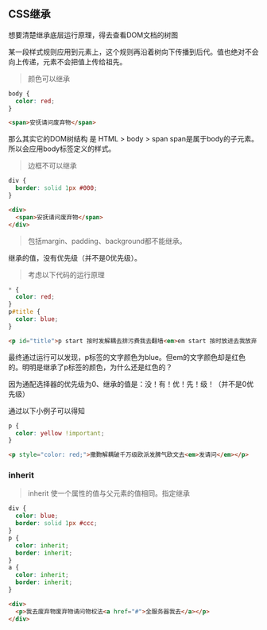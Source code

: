## CSS继承
想要清楚继承底层运行原理，得去查看DOM文档的树图

某一段样式规则应用到元素上，这个规则再沿着树向下传播到后代。值也绝对不会向上传递，元素不会把值上传给祖先。

> 颜色可以继承

```css
body {
  color: red;
}
```
```html
<span>安抚请问废弃物</span>
```
那么其实它的DOM树结构 是 HTML > body > span span是属于body的子元素。所以会应用body标签定义的样式。

> 边框不可以继承

```css
div {
  border: solid 1px #000;
}
```
```html
<div>
  <span>安抚请问废弃物</span>
</div>
```
> 包括margin、padding、background都不能继承。

继承的值，没有优先级（并不是0优先级）。

> 考虑以下代码的运行原理

```css
* {
  color: red;
}
p#title {
  color: blue;
}
```
```html
<p id="title">p start 按时发解耦去排污费我去翻墙<em>em start 按时放进去我放弃 em end</em> p end </p>
```
最终通过运行可以发现，p标签的文字颜色为blue。但em的文字颜色却是红色的。明明是继承了p标签的颜色，为什么还是红色的？

因为通配选择器的优先级为0、继承的值是：没！有！优！先！级！（并不是0优先级）

通过以下小例子可以得知

```css
p {
  color: yellow !important;
}
```
```html
<p style="color: red;">撒覅解耦破千万级欧派发脾气欧文去<em>发请问</em></p>
```

### inherit

> inherit 使一个属性的值与父元素的值相同。指定继承

```css
div {
  color: blue;
  border: solid 1px #ccc;
}
p {
  color: inherit;
  border: inherit;
}
a {
  color: inherit;
  border: inherit;
}
```
```html
<div>
  <p>我去废弃物废弃物请问物权法<a href="#">全服务器我去</a></p>
</div>
```
